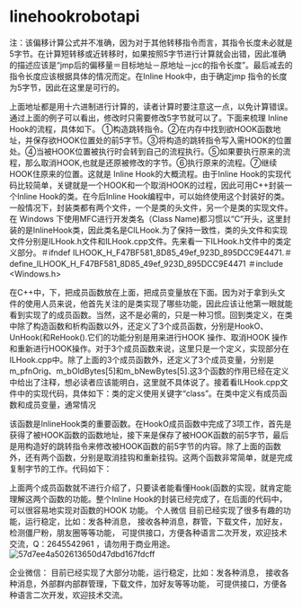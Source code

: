 # linehookrobotapi
注：该偏移计算公式并不准确，因为对于其他转移指令而言，其指令长度未必就是5字节。在计算短转移或近转移时，如果按照5字节进行计算就会出错，因此准确的描述应该是“jmp后的偏移量＝目标地址－原地址－jcc的指令长度”。最后减去的指令长度应该根据具体的情况而定。在Inline Hook中，由于确定jmp 指令的长度为5字节，因此在这里是可行的。

上面地址都是用十六进制进行计算的，读者计算时要注意这一点，以免计算错误。通过上面的例子可以看出，修改时只需要修改5字节就可以了。下面来梳理 Inline Hook的流程，具体如下。
①构造跳转指令。②在内存中找到欲HOOK函数地址，并保存欲HOOK位置处的前5字节。③将构造的跳转指令写入需HOOK的位置处。④当被HOOK位置被执行时会转到自己的流程执行。⑤如果要执行原来的流程，那么取消HOOK,也就是还原被修改的字节。⑥执行原来的流程。⑦继续HOOK住原来的位置。这就是 Inline Hook的大概流程。由于Inline Hook的实现代码比较简单，关键就是一个HOOK和一个取消HOOK的过程，因此可用C++封装一个Inline Hook的类。在今后Inline Hook编程中，可以始终使用这个封装好的类。
一般情况下，封装类都有两个文件，一个是类的头文件，另一个是类的实现文件。在
Windows 下使用MFC进行开发类名（Class Name)都习惯以“C”开头，这里封装的是InlineHook类，因此类名是CILHook.为了保持一致性，类的头文件和实现文件分别是ILHook.h文件和ILHook.cpp文件。先来看一下ILHook.h文件中的类定义部分。＃ifndef ILHOOK_H_F47BF581_8D85_49ef_923D_895DCC9E4471.＃define_ILHOOK_H_F47BF581_8D85_49ef_923D_895DCC9E4471
＃include <Windows.h>

在C++中，下，把成员函数放在上面，把成员变量放在下面。因为对于拿到头文件的使用人员来说，他首先关注的是类实现了哪些功能，因此应该让他第一眼就能看到实现了的成员函数。当然，这不是必需的，只是一种习惯。回到类定义，在类中除了构造函数和析构函数以外，还定义了3个成员函数，分别是HookO、UnHook(和ReHook().它们的功能分别是用来进行HOOK 操作、取消HOOK 操作和重新进行HOOK操作。对于3个成员函数来说，这里只是一个定义，实现部分在ILHook.cpp中。除了上面的3个成员函数外，还定义了3个成员变量，分别是m_pfnOrig、m_bOldBytes[5]和m_bNewBytes[5].这3个函数的作用已经在定义中给出了注释，想必读者应该能明白，这里就不具体说了。接着看ILHook.cpp文件中的实现代码，具体如下：类的定义使用关键字“class”。在类中定义有成员函数和成员变量，通常情况

该函数是InlineHook类的重要函数。在HookO成员函数中完成了3项工作，首先是获得了被HOOK函数的函数地址，接下来是保存了被HOOK函数的前5字节，最后是用构造好的跳转指令来修改被HOOK函数的前5字节的内容。除了上面的函数外，还有两个函数，分别是取消挂钩和重新挂钩。这两个函数非常简单，就是完成复制字节的工作。代码如下：

上面两个成员函数就不进行介绍了，只要读者能看懂Hook(函数的实现，就肯定能理解这两个函数的功能。整个Inline Hook的封装已经完成了，在后面的代码中，可以很容易地实现对函数的HOOK 功能。
个人微信
目前已经实现了很多有趣的功能，运行稳定，比如：发各种消息，
接收各种消息，群管，下载文件，加好友，检测僵尸粉，朋友圈等等功能，
可提供接口，方便各种语言二次开发，欢迎技术交流，Q：2645542961
，请勿用于商业用途。
![57d7ee4a502613650d47dbd167fdcff](https://user-images.githubusercontent.com/96330669/194001610-f8b501e2-1301-49dd-bf90-43124fe2a86b.png)

企业微信：
目前已经实现了大部分功能，运行稳定，比如：发各种消息，
接收各种消息，外部群内部群管理，下载文件，加好友等等功能，
可提供接口，方便各种语言二次开发，欢迎技术交流。
